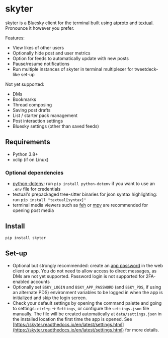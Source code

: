 # skyter

skyter is a Bluesky client for the terminal built using [atproto](https://github.com/MarshalX/atproto) and [textual](https://github.com/Textualize/textual). Pronounce it however you prefer.

Features:

- View likes of other users
- Optionally hide post and user metrics
- Option for feeds to automatically update with new posts
- Pause/resume notifications
- Run multiple instances of skyter in terminal multiplexer for tweetdeck-like set-up

Not yet supported:

- DMs
- Bookmarks
- Thread composing
- Saving post drafts
- List / starter pack management
- Post interaction settings
- Bluesky settings (other than saved feeds)


## Requirements

- Python 3.8+
- xclip (if on Linux)

### Optional dependencies

- [python-dotenv](https://github.com/theskumar/python-dotenv): run `pip install python-dotenv` if you want to use an `.env` file for credentials
- textual's prepackaged tree-sitter binaries for json syntax highlighting: run `pip install "textual[syntax]"`
- terminal media viewers such as [feh](https://feh.finalrewind.org/) or [mpv](https://mpv.io/) are recommended for opening post media

## Install

`pip install skyter`

## Set-up

- Optional but strongly recommended: create an [app password](https://bsky.app/settings/app-passwords) in the web client or app. You do not need to allow access to direct messages, as DMs are not yet supported. Password login is not supported for 2FA-enabled accounts
- Optionally set `BSKY_LOGIN` and `BSKY_APP_PASSWORD` (and `BSKY_PDS`, if using an alternate PDS) environment variables to be logged in when the app is initialized and skip the login screen.
- Check your default settings by opening the command palette and going to settings: `ctrl+p` -> `Settings`, or configure the `settings.json` file manually. The file will be created automatically at `data/settings.json` in the installed location the first time the app is opened. See [https://skyter.readthedocs.io/en/latest/settings.html](https://skyter.readthedocs.io/en/latest/settings.html) for more details.
